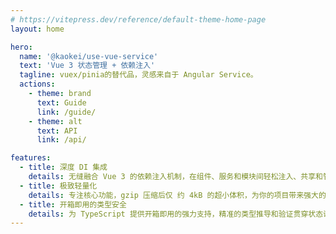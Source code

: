 ```yaml
---
# https://vitepress.dev/reference/default-theme-home-page
layout: home

hero:
  name: '@kaokei/use-vue-service'
  text: '​Vue 3 状态管理 + 依赖注入'
  tagline: vuex/pinia的替代品，灵感来自于 Angular Service。
  actions:
    - theme: brand
      text: Guide
      link: /guide/
    - theme: alt
      text: API
      link: /api/

features:
  - title: 深度 DI 集成​
    details: 无缝融合 Vue 3 的依赖注入机制，在组件、服务和模块间轻松注入、共享和管理状态，极大提升复杂应用架构的灵活性与可测试性。
  - title: 极致轻量化​
    details: 专注核心功能，gzip 压缩后仅 ​约 4kB​ 的超小体积，为你的项目带来强大的状态管理能力，却几乎不增加包负担。
  - title: 开箱即用的类型安全​
    details: 为 TypeScript 提供开箱即用的强力支持，精准的类型推导和验证贯穿状态访问与变更全过程，有效杜绝低级错误，提升开发效率和代码健壮性。
---
```

